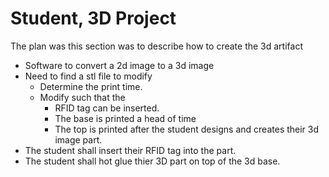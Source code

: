 # Student, 3D Project

The plan was this section was to describe how to create the 3d artifact
* Software to convert a 2d image to a 3d image
* Need to find a stl file to modify
  * Determine the print time.
  * Modify such that the 
    * RFID tag can be inserted.
    * The base is printed a head of time
    * The top is printed after the student designs and creates their 3d image part.
 * The student shall insert their RFID tag into the part.
 * The student shall hot glue thier 3D part on top of the 3d base.
